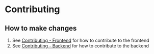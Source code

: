 # Contributing

## How to make changes
1. See [Contributing - Frontend](#https://github.com/youngbryanyu/Fitnesse/blob/main/frontend/CONTRIBUTING.md) for how to contribute to the frontend
2. See [Contributing - Backend](#https://github.com/youngbryanyu/Fitnesse/blob/main/backend/CONTRIBUTING.md) for how to contribute to the backend
